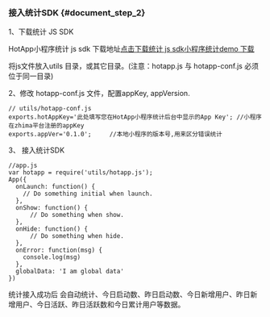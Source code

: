 ### 接入统计SDK {#document_step_2}

1、下载统计 JS SDK

HotApp小程序统计 js sdk 下载地址[点击下载统计 js sdk](http://wenda.hotapp.cn/article/1)[小程序统计demo 下载](http://wenda.hotapp.cn/article/1)

将js文件放入utils 目录，或其它目录。\(注意：hotapp.js 与 hotapp-conf.js 必须位于同一目录\)

2、修改 hotapp-conf.js 文件，配置appKey, appVersion.

```
// utils/hotapp-conf.js
exports.hotAppKey='此处填写您在HotApp小程序统计后台中显示的App Key'; //小程序在zhima平台注册的appKey
exports.appVer='0.1.0';     //本地小程序的版本号,用来区分错误统计
```

3、 接入统计SDK

```
//app.js
var hotapp = require('utils/hotapp.js');
App({
  onLaunch: function() { 
    // Do something initial when launch.
  },
  onShow: function() {
      // Do something when show.
  },
  onHide: function() {
      // Do something when hide.
  },
  onError: function(msg) {
    console.log(msg)
  },
  globalData: 'I am global data'
})
```

统计接入成功后 会自动统计、今日启动数、昨日启动数、今日新增用户、昨日新增用户、今日活跃、昨日活跃数和今日累计用户等数据。



